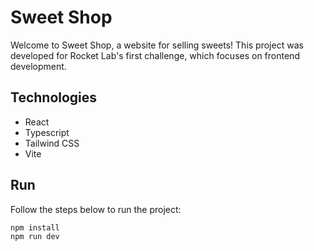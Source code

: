 # Sweet Shop

Welcome to Sweet Shop, a website for selling sweets!
This project was developed for Rocket Lab's first challenge, which focuses on frontend development.

## Technologies
- React
- Typescript
- Tailwind CSS
- Vite

## Run
Follow the steps below to run the project:
```bash
npm install
npm run dev
```
